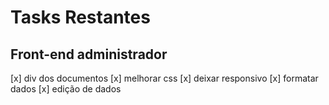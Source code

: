 # Tasks Restantes

## Front-end administrador
[x] div dos documentos
  [x] melhorar css
  [x] deixar responsivo
[x] formatar dados
[x] edição de dados
